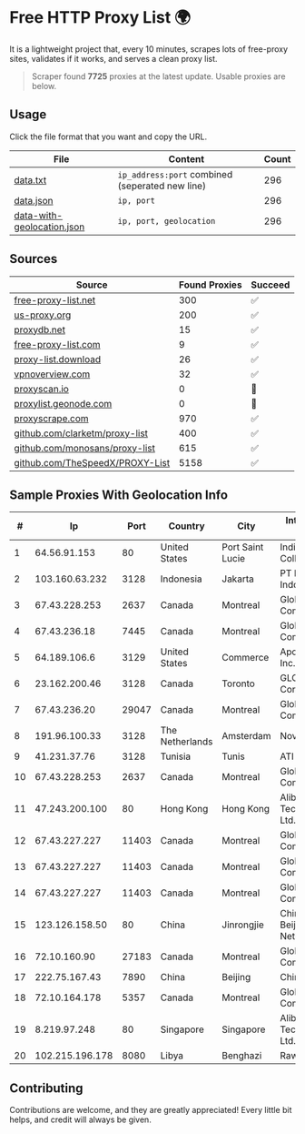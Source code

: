 
# Free HTTP Proxy List 🌍

It is a lightweight project that, every 10 minutes, scrapes lots of free-proxy sites, validates if it works, and serves a clean proxy list.


> Scraper found **7725** proxies at the latest update. Usable proxies are below.

## Usage

Click the file format that you want and copy the URL.


|File|Content|Count|
|----|-------|-----|
|[data.txt](https://raw.githubusercontent.com/themiralay/Proxy-List-World/master/data.txt)|`ip_address:port` combined (seperated new line)|296|
|[data.json](https://raw.githubusercontent.com/themiralay/Proxy-List-World/master/data.json)|`ip, port`|296|
|[data-with-geolocation.json](https://raw.githubusercontent.com/themiralay/Proxy-List-World/master/data-with-geolocation.json)|`ip, port, geolocation`|296|

## Sources

|Source|Found Proxies|Succeed|
|------|-------------|-------|
|[free-proxy-list.net](https://free-proxy-list.net)|300|✅|
|[us-proxy.org](https://www.us-proxy.org)|200|✅|
|[proxydb.net](http://proxydb.net)|15|✅|
|[free-proxy-list.com](https://free-proxy-list.com/?page=&port=&type%5B%5D=http&type%5B%5D=https&up_time=0&search=Search)|9|✅|
|[proxy-list.download](https://www.proxy-list.download/HTTP)|26|✅|
|[vpnoverview.com](https://vpnoverview.com/privacy/anonymous-browsing/free-proxy-servers)|32|✅|
|[proxyscan.io](https://www.proxyscan.io)|0|🚫|
|[proxylist.geonode.com](https://proxylist.geonode.com/api/proxy-list?limit=300&page=1&sort_by=lastChecked&sort_type=desc&protocols=http,https)|0|🚫|
|[proxyscrape.com](https://api.proxyscrape.com/v2/?request=displayproxies&protocol=http&timeout=10000&country=all&ssl=all&anonymity=all)|970|✅|
|[github.com/clarketm/proxy-list](https://raw.githubusercontent.com/clarketm/proxy-list/master/proxy-list-raw.txt)|400|✅|
|[github.com/monosans/proxy-list](https://raw.githubusercontent.com/monosans/proxy-list/main/proxies/http.txt)|615|✅|
|[github.com/TheSpeedX/PROXY-List](https://raw.githubusercontent.com/TheSpeedX/PROXY-List/master/http.txt)|5158|✅|


## Sample Proxies With Geolocation Info

|#|Ip|Port|Country|City|Internet Service Provider|
|-|--|----|-------|----|-------------------------|
|1|64.56.91.153|80|United States|Port Saint Lucie|Indian River State College|
|2|103.160.63.232|3128|Indonesia|Jakarta|PT Herza Digital Indonesia|
|3|67.43.228.253|2637|Canada|Montreal|GloboTech Communications|
|4|67.43.236.18|7445|Canada|Montreal|GloboTech Communications|
|5|64.189.106.6|3129|United States|Commerce|Apogee Telecom Inc.|
|6|23.162.200.46|3128|Canada|Toronto|GLOBALTELEHOST Corp.|
|7|67.43.236.20|29047|Canada|Montreal|GloboTech Communications|
|8|191.96.100.33|3128|The Netherlands|Amsterdam|NovoServe B.V.|
|9|41.231.37.76|3128|Tunisia|Tunis|ATI - ISP|
|10|67.43.228.253|2637|Canada|Montreal|GloboTech Communications|
|11|47.243.200.100|80|Hong Kong|Hong Kong|Alibaba (US) Technology Co., Ltd.|
|12|67.43.227.227|11403|Canada|Montreal|GloboTech Communications|
|13|67.43.227.227|11403|Canada|Montreal|GloboTech Communications|
|14|67.43.227.227|11403|Canada|Montreal|GloboTech Communications|
|15|123.126.158.50|80|China|Jinrongjie|China Unicom Beijing Province Network|
|16|72.10.160.90|27183|Canada|Montreal|GloboTech Communications|
|17|222.75.167.43|7890|China|Beijing|Chinanet|
|18|72.10.164.178|5357|Canada|Montreal|GloboTech Communications|
|19|8.219.97.248|80|Singapore|Singapore|Alibaba (US) Technology Co., Ltd.|
|20|102.215.196.178|8080|Libya|Benghazi|Rawafed|



## Contributing

Contributions are welcome, and they are greatly appreciated! Every
little bit helps, and credit will always be given.

